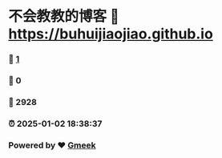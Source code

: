 # 不会教教的博客 :link: https://buhuijiaojiao.github.io 
### :page_facing_up: [1](https://buhuijiaojiao.github.io/tag.html) 
### :speech_balloon: 0 
### :hibiscus: 2928 
### :alarm_clock: 2025-01-02 18:38:37 
### Powered by :heart: [Gmeek](https://github.com/Meekdai/Gmeek)

